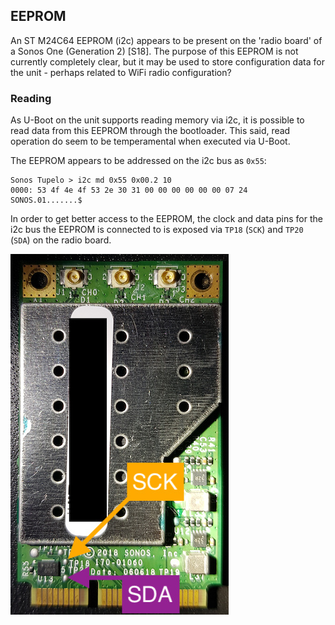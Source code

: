 ## EEPROM

An ST M24C64 EEPROM (i2c) appears to be present on the 'radio board' of a
Sonos One (Generation 2) [S18]. The purpose of this EEPROM is not currently
completely clear, but it may be used to store configuration data for the
unit - perhaps related to WiFi radio configuration?

### Reading

As U-Boot on the unit supports reading memory via i2c, it is possible to read
data from this EEPROM through the bootloader. This said, read operation do
seem to be temperamental when executed via U-Boot.

The EEPROM appears to be addressed on the i2c bus as `0x55`:

```
Sonos Tupelo > i2c md 0x55 0x00.2 10
0000: 53 4f 4e 4f 53 2e 30 31 00 00 00 00 00 00 07 24    SONOS.01.......$
```

In order to get better access to the EEPROM, the clock and data pins for the
i2c bus the EEPROM is connected to is exposed via `TP18` (`SCK`) and `TP20`
(`SDA`) on the radio board.

![i2c Radio EEPROM](./devices/S18-One/images/photographs/radio-i2c-001.jpg?raw=true)
